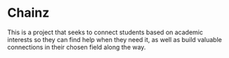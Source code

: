 # Chainz
This is a project that seeks to connect students based on academic interests so they can find help when they need it, as well as build valuable connections in their chosen field along the way.
